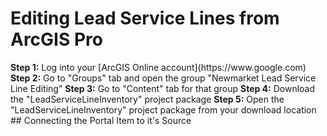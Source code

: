 # Editing Lead Service Lines from ArcGIS Pro

<Instructions open>
  <B>Step 1:</B> Log into your [ArcGIS Online account](https://www.google.com)
  <B>Step 2:</B> Go to "Groups" tab and open the group "Newmarket Lead Service Line Editing"
  <B>Step 3:</B> Go to "Content" tab for that group
  <B>Step 4:</B> Download the "LeadServiceLineInventory" project package
  <B>Step 5:</B> Open the "LeadServiceLineInventory" project package from your download location
</Instructions>
## Connecting the Portal Item to it's Source

